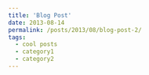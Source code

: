 ```yaml
---
title: 'Blog Post'
date: 2013-08-14
permalink: /posts/2013/08/blog-post-2/
tags:
  - cool posts
  - category1
  - category2
---
```

